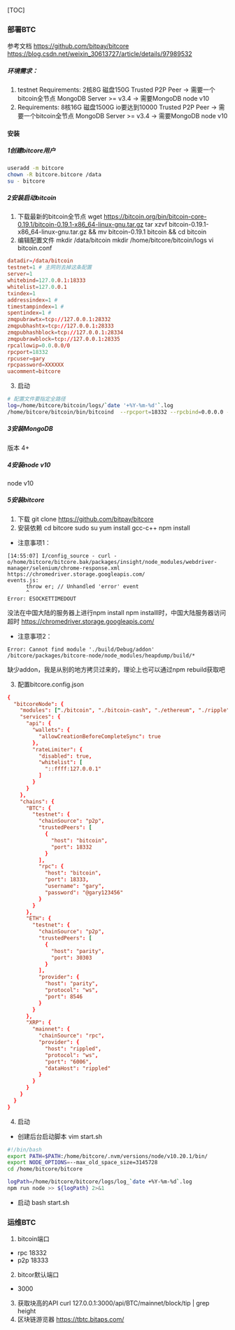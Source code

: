 [TOC]
### 部署BTC
参考文档
https://github.com/bitpay/bitcore
https://blog.csdn.net/weixin_30613727/article/details/97989532

##### 环境需求：
1. testnet Requirements:
2核8G
磁盘150G
Trusted P2P Peer          ->  需要一个bitcoin全节点
MongoDB Server >= v3.4		->  需要MongoDB
node  v10
2. Requirements:
8核16G
磁盘1500G
io要达到10000
Trusted P2P Peer          ->  需要一个bitcoin全节点
MongoDB Server >= v3.4		->  需要MongoDB
node  v10
#### 安装
##### 1创建bitcore用户
```bash
useradd -m bitcore
chown -R bitcore.bitcore /data
su - bitcore
```
##### 2安装启动bitcoin
1. 下载最新的bitcoin全节点
    wget https://bitcoin.org/bin/bitcoin-core-0.19.1/bitcoin-0.19.1-x86_64-linux-gnu.tar.gz
    tar xzvf bitcoin-0.19.1-x86_64-linux-gnu.tar.gz && mv bitcoin-0.19.1 bitcoin && cd bitcoin
2. 编辑配置文件
mkdir /data/bitcoin
mkdir /home/bitcore/bitcoin/logs
vi bitcoin.conf
```conf
datadir=/data/bitcoin
testnet=1 # 主网则去掉这条配置
server=1
whitebind=127.0.0.1:18333
whitelist=127.0.0.1
txindex=1
addressindex=1 # 
timestampindex=1 # 
spentindex=1 #
zmqpubrawtx=tcp://127.0.0.1:28332
zmqpubhashtx=tcp://127.0.0.1:28333
zmqpubhashblock=tcp://127.0.0.1:28334
zmqpubrawblock=tcp://127.0.0.1:28335
rpcallowip=0.0.0.0/0
rpcport=18332
rpcuser=gary
rpcpassword=XXXXXX
uacomment=bitcore
```
3. 启动
```bash
# 配置文件要指定全路径
log=/home/bitcore/bitcoin/logs/`date '+%Y-%m-%d'`.log
/home/bitcore/bitcoin/bin/bitcoind  --rpcport=18332 --rpcbind=0.0.0.0 -conf=/home/bitcore/bitcoin/bitcoin.conf >> $log
```
##### 3安装MongoDB
版本 4+
##### 4安装node v10
node  v10
##### 5安装bitcore
1. 下载
git clone https://github.com/bitpay/bitcore
2. 安装依赖
cd bitcore
sudo su yum install gcc-c++ 
npm install
- 注意事项1：
```log
[14:55:07] I/config_source - curl -o/home/bitcore/bitcore.bak/packages/insight/node_modules/webdriver-manager/selenium/chrome-response.xml https://chromedriver.storage.googleapis.com/
events.js:
      throw er; // Unhandled 'error' event
      ^
Error: ESOCKETTIMEDOUT
```
没法在中国大陆的服务器上进行npm install
npm installl时，中国大陆服务器访问超时 https://chromedriver.storage.googleapis.com/

- 注意事项2：
```log
Error: Cannot find module './build/Debug/addon'
/bitcore/packages/bitcore-node/node_modules/heapdump/build/*
```
缺少addon，我是从别的地方拷贝过来的，理论上也可以通过npm rebuild获取吧

3. 配置bitcore.config.json
```conf
{
  "bitcoreNode": {
    "modules": ["./bitcoin", "./bitcoin-cash", "./ethereum", "./ripple"],
    "services": {
      "api": {
        "wallets": {
          "allowCreationBeforeCompleteSync": true
        },
        "rateLimiter": {
          "disabled": true,
          "whitelist": [
            "::ffff:127.0.0.1"
          ]
        }
      }
    },
    "chains": {
      "BTC": {
        "testnet": {
          "chainSource": "p2p",
          "trustedPeers": [
            { 
              "host": "bitcoin",
              "port": 18332
            }
          ],
          "rpc": {
            "host": "bitcoin",
            "port": 18333,
            "username": "gary",
            "password": "@gary123456"
          }
        }
      },
      "ETH": {
        "testnet": {
          "chainSource": "p2p",
          "trustedPeers": [
            {
              "host": "parity",
              "port": 30303
            }
          ],
          "provider": {
            "host": "parity",
            "protocol": "ws",
            "port": 8546
          }
        }
      },
      "XRP": {
        "mainnet": {
          "chainSource": "rpc",
          "provider": {
            "host": "rippled",
            "protocol": "ws",
            "port": "6006",
            "dataHost": "rippled"
          }
        }
      }
    }
  }
}
```
4. 启动
- 创建后台启动脚本 vim start.sh
```bash
#!/bin/bash
export PATH=$PATH:/home/bitcore/.nvm/versions/node/v10.20.1/bin/
export NODE_OPTIONS=--max_old_space_size=3145728
cd /home/bitcore/bitcore

logPath=/home/bitcore/bitcore/logs/log_`date +%Y-%m-%d`.log
npm run node >> ${logPath} 2>&1
```
- 启动
bash start.sh

### 运维BTC
1. bitcoin端口
  - rpc 18332
  - p2p 18333
2. bitcor默认端口
  - 3000
3. 获取块高的API
  curl 127.0.0.1:3000/api/BTC/mainnet/block/tip | grep height
4. 区块链游览器
  https://tbtc.bitaps.com/